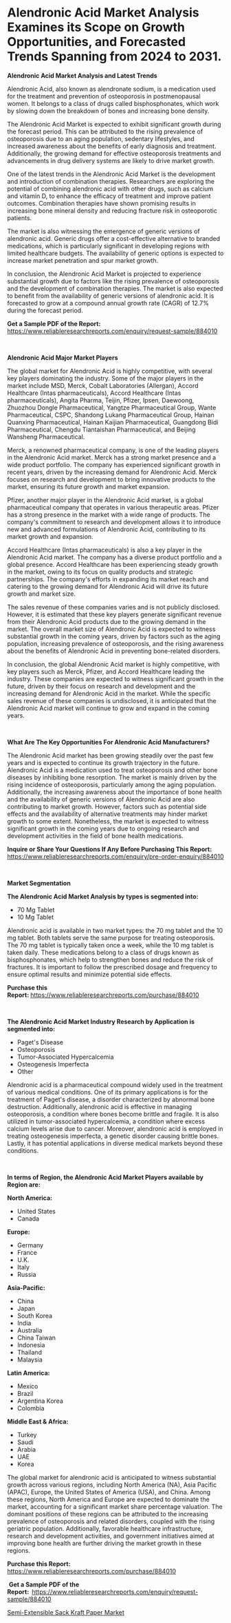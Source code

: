 <p><h1>Alendronic Acid Market Analysis Examines its Scope on Growth Opportunities, and Forecasted Trends Spanning from 2024 to 2031.</h1></p><p><strong>Alendronic Acid Market Analysis and Latest Trends</strong></p>
<p><p>Alendronic Acid, also known as alendronate sodium, is a medication used for the treatment and prevention of osteoporosis in postmenopausal women. It belongs to a class of drugs called bisphosphonates, which work by slowing down the breakdown of bones and increasing bone density.</p><p>The Alendronic Acid Market is expected to exhibit significant growth during the forecast period. This can be attributed to the rising prevalence of osteoporosis due to an aging population, sedentary lifestyles, and increased awareness about the benefits of early diagnosis and treatment. Additionally, the growing demand for effective osteoporosis treatments and advancements in drug delivery systems are likely to drive market growth.</p><p>One of the latest trends in the Alendronic Acid Market is the development and introduction of combination therapies. Researchers are exploring the potential of combining alendronic acid with other drugs, such as calcium and vitamin D, to enhance the efficacy of treatment and improve patient outcomes. Combination therapies have shown promising results in increasing bone mineral density and reducing fracture risk in osteoporotic patients.</p><p>The market is also witnessing the emergence of generic versions of alendronic acid. Generic drugs offer a cost-effective alternative to branded medications, which is particularly significant in developing regions with limited healthcare budgets. The availability of generic options is expected to increase market penetration and spur market growth.</p><p>In conclusion, the Alendronic Acid Market is projected to experience substantial growth due to factors like the rising prevalence of osteoporosis and the development of combination therapies. The market is also expected to benefit from the availability of generic versions of alendronic acid. It is forecasted to grow at a compound annual growth rate (CAGR) of 12.7% during the forecast period.</p></p>
<p><strong>Get a Sample PDF of the Report:&nbsp;</strong> <a href="https://www.reliableresearchreports.com/enquiry/request-sample/884010">https://www.reliableresearchreports.com/enquiry/request-sample/884010</a></p>
<p>&nbsp;</p>
<p><strong>Alendronic Acid Major Market Players</strong></p>
<p><p>The global market for Alendronic Acid is highly competitive, with several key players dominating the industry. Some of the major players in the market include MSD, Merck, Cobalt Laboratories (Allergan), Accord Healthcare (Intas pharmaceuticals), Accord Healthcare (Intas pharmaceuticals), Angita Pharma, Teijin, Pfizer, Ipsen, Daewoong, Zhuozhou Dongle Pharmaceutical, Yangtze Pharmaceutical Group, Wante Pharmaceutical, CSPC, Shandong Lukang Pharmaceutical Group, Hainan Quanxing Pharmaceutical, Hainan Kaijian Pharmaceutical, Guangdong Bidi Pharmaceutical, Chengdu Tiantaishan Pharmaceutical, and Beijing Wansheng Pharmaceutical.</p><p>Merck, a renowned pharmaceutical company, is one of the leading players in the Alendronic Acid market. Merck has a strong market presence and a wide product portfolio. The company has experienced significant growth in recent years, driven by the increasing demand for Alendronic Acid. Merck focuses on research and development to bring innovative products to the market, ensuring its future growth and market expansion.</p><p>Pfizer, another major player in the Alendronic Acid market, is a global pharmaceutical company that operates in various therapeutic areas. Pfizer has a strong presence in the market with a wide range of products. The company's commitment to research and development allows it to introduce new and advanced formulations of Alendronic Acid, contributing to its market growth and expansion.</p><p>Accord Healthcare (Intas pharmaceuticals) is also a key player in the Alendronic Acid market. The company has a diverse product portfolio and a global presence. Accord Healthcare has been experiencing steady growth in the market, owing to its focus on quality products and strategic partnerships. The company's efforts in expanding its market reach and catering to the growing demand for Alendronic Acid will drive its future growth and market size.</p><p>The sales revenue of these companies varies and is not publicly disclosed. However, it is estimated that these key players generate significant revenue from their Alendronic Acid products due to the growing demand in the market. The overall market size of Alendronic Acid is expected to witness substantial growth in the coming years, driven by factors such as the aging population, increasing prevalence of osteoporosis, and the rising awareness about the benefits of Alendronic Acid in preventing bone-related disorders.</p><p>In conclusion, the global Alendronic Acid market is highly competitive, with key players such as Merck, Pfizer, and Accord Healthcare leading the industry. These companies are expected to witness significant growth in the future, driven by their focus on research and development and the increasing demand for Alendronic Acid in the market. While the specific sales revenue of these companies is undisclosed, it is anticipated that the Alendronic Acid market will continue to grow and expand in the coming years.</p></p>
<p>&nbsp;</p>
<p><strong>What Are The Key Opportunities For Alendronic Acid Manufacturers?</strong></p>
<p><p>The Alendronic Acid market has been growing steadily over the past few years and is expected to continue its growth trajectory in the future. Alendronic Acid is a medication used to treat osteoporosis and other bone diseases by inhibiting bone resorption. The market is mainly driven by the rising incidence of osteoporosis, particularly among the aging population. Additionally, the increasing awareness about the importance of bone health and the availability of generic versions of Alendronic Acid are also contributing to market growth. However, factors such as potential side effects and the availability of alternative treatments may hinder market growth to some extent. Nonetheless, the market is expected to witness significant growth in the coming years due to ongoing research and development activities in the field of bone health medications.</p></p>
<p><strong>Inquire or Share Your Questions If Any Before Purchasing This Report:</strong> <a href="https://www.reliableresearchreports.com/enquiry/pre-order-enquiry/884010">https://www.reliableresearchreports.com/enquiry/pre-order-enquiry/884010</a></p>
<p>&nbsp;</p>
<p><strong>Market Segmentation</strong></p>
<p><strong>The Alendronic Acid Market Analysis by types is segmented into:</strong></p>
<p><ul><li>70 Mg Tablet</li><li>10 Mg Tablet</li></ul></p>
<p><p>Alendronic acid is available in two market types: the 70 mg tablet and the 10 mg tablet. Both tablets serve the same purpose for treating osteoporosis. The 70 mg tablet is typically taken once a week, while the 10 mg tablet is taken daily. These medications belong to a class of drugs known as bisphosphonates, which help to strengthen bones and reduce the risk of fractures. It is important to follow the prescribed dosage and frequency to ensure optimal results and minimize potential side effects.</p></p>
<p><strong>Purchase this Report:&nbsp;</strong><a href="https://www.reliableresearchreports.com/purchase/884010">https://www.reliableresearchreports.com/purchase/884010</a></p>
<p>&nbsp;</p>
<p><strong>The Alendronic Acid Market Industry Research by Application is segmented into:</strong></p>
<p><ul><li>Paget's Disease</li><li>Osteoporosis</li><li>Tumor-Associated Hypercalcemia</li><li>Osteogenesis Imperfecta</li><li>Other</li></ul></p>
<p><p>Alendronic acid is a pharmaceutical compound widely used in the treatment of various medical conditions. One of its primary applications is for the treatment of Paget's disease, a disorder characterized by abnormal bone destruction. Additionally, alendronic acid is effective in managing osteoporosis, a condition where bones become brittle and fragile. It is also utilized in tumor-associated hypercalcemia, a condition where excess calcium levels arise due to cancer. Moreover, alendronic acid is employed in treating osteogenesis imperfecta, a genetic disorder causing brittle bones. Lastly, it has potential applications in diverse medical markets beyond these conditions.</p></p>
<p>&nbsp;</p>
<p><strong>In terms of Region, the Alendronic Acid Market Players available by Region are:</strong></p>
<p>
    <p> <strong> North America: </strong>
        <ul>
            <li>United States</li>
            <li>Canada</li>
        </ul>
        </p> 
    <p> <strong> Europe: </strong>
        <ul>
            <li>Germany</li>
            <li>France</li>
            <li>U.K.</li>
            <li>Italy</li>
            <li>Russia</li>
        </ul>
        </p> 
    <p> <strong> Asia-Pacific: </strong>
        <ul>
            <li>China</li>
            <li>Japan</li>
            <li>South Korea</li>
            <li>India</li>
            <li>Australia</li>
            <li>China Taiwan</li>
            <li>Indonesia</li>
            <li>Thailand</li>
            <li>Malaysia</li>
        </ul>
        </p> 
    <p> <strong> Latin America: </strong>
        <ul>
            <li>Mexico</li>
            <li>Brazil</li>
            <li>Argentina Korea</li>
            <li>Colombia</li>
        </ul>
        </p> 
    <p> <strong> Middle East & Africa: </strong>
        <ul>
            <li>Turkey</li>
            <li>Saudi</li>
            <li>Arabia</li>
            <li>UAE</li>
            <li>Korea</li>
        </ul>
    </p>
    </p>
<p><p>The global market for alendronic acid is anticipated to witness substantial growth across various regions, including North America (NA), Asia Pacific (APAC), Europe, the United States of America (USA), and China. Among these regions, North America and Europe are expected to dominate the market, accounting for a significant market share percentage valuation. The dominant positions of these regions can be attributed to the increasing prevalence of osteoporosis and related disorders, coupled with the rising geriatric population. Additionally, favorable healthcare infrastructure, research and development activities, and government initiatives aimed at improving bone health are further driving the market growth in these regions.</p></p>
<p><strong>Purchase this Report: </strong><a href="https://www.reliableresearchreports.com/purchase/884010">https://www.reliableresearchreports.com/purchase/884010</a></p>
<p>&nbsp;<strong>Get a Sample PDF of the Report:&nbsp;&nbsp;</strong><a href="https://www.reliableresearchreports.com/enquiry/request-sample/884010">https://www.reliableresearchreports.com/enquiry/request-sample/884010</a></p>
<p><strong></strong></p>
<p><p><a href="https://www.linkedin.com/pulse/semi-extensible-sack-kraft-paper-market-size-trends-growth-zhbje?trackingId=7zM58u4lTKqc3Hgf1KdTJg%3D%3D">Semi-Extensible Sack Kraft Paper Market</a></p></p>
